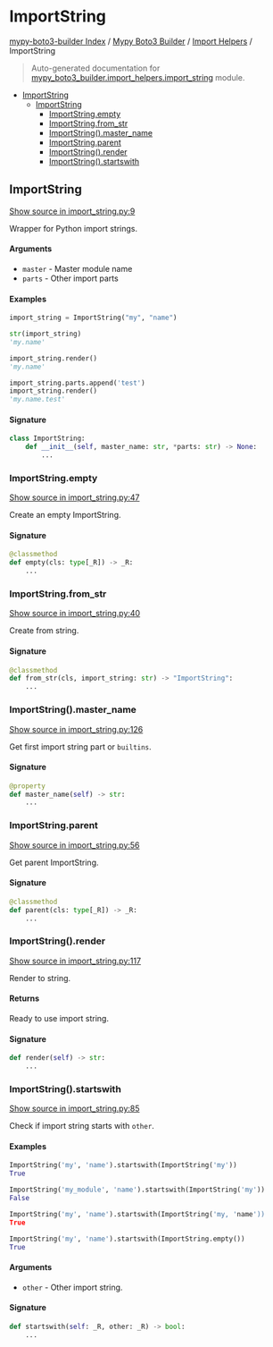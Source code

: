 # ImportString

[mypy-boto3-builder Index](../../README.md#mypy-boto3-builder-index) /
[Mypy Boto3 Builder](../index.md#mypy-boto3-builder) /
[Import Helpers](./index.md#import-helpers) /
ImportString

> Auto-generated documentation for [mypy_boto3_builder.import_helpers.import_string](https://github.com/youtype/mypy_boto3_builder/blob/main/mypy_boto3_builder/import_helpers/import_string.py) module.

- [ImportString](#importstring)
  - [ImportString](#importstring-1)
    - [ImportString.empty](#importstringempty)
    - [ImportString.from_str](#importstringfrom_str)
    - [ImportString().master_name](#importstring()master_name)
    - [ImportString.parent](#importstringparent)
    - [ImportString().render](#importstring()render)
    - [ImportString().startswith](#importstring()startswith)

## ImportString

[Show source in import_string.py:9](https://github.com/youtype/mypy_boto3_builder/blob/main/mypy_boto3_builder/import_helpers/import_string.py#L9)

Wrapper for Python import strings.

#### Arguments

- `master` - Master module name
- `parts` - Other import parts

#### Examples

```python
import_string = ImportString("my", "name")

str(import_string)
'my.name'

import_string.render()
'my.name'

import_string.parts.append('test')
import_string.render()
'my.name.test'
```

#### Signature

```python
class ImportString:
    def __init__(self, master_name: str, *parts: str) -> None:
        ...
```

### ImportString.empty

[Show source in import_string.py:47](https://github.com/youtype/mypy_boto3_builder/blob/main/mypy_boto3_builder/import_helpers/import_string.py#L47)

Create an empty ImportString.

#### Signature

```python
@classmethod
def empty(cls: type[_R]) -> _R:
    ...
```

### ImportString.from_str

[Show source in import_string.py:40](https://github.com/youtype/mypy_boto3_builder/blob/main/mypy_boto3_builder/import_helpers/import_string.py#L40)

Create from string.

#### Signature

```python
@classmethod
def from_str(cls, import_string: str) -> "ImportString":
    ...
```

### ImportString().master_name

[Show source in import_string.py:126](https://github.com/youtype/mypy_boto3_builder/blob/main/mypy_boto3_builder/import_helpers/import_string.py#L126)

Get first import string part or `builtins`.

#### Signature

```python
@property
def master_name(self) -> str:
    ...
```

### ImportString.parent

[Show source in import_string.py:56](https://github.com/youtype/mypy_boto3_builder/blob/main/mypy_boto3_builder/import_helpers/import_string.py#L56)

Get parent ImportString.

#### Signature

```python
@classmethod
def parent(cls: type[_R]) -> _R:
    ...
```

### ImportString().render

[Show source in import_string.py:117](https://github.com/youtype/mypy_boto3_builder/blob/main/mypy_boto3_builder/import_helpers/import_string.py#L117)

Render to string.

#### Returns

Ready to use import string.

#### Signature

```python
def render(self) -> str:
    ...
```

### ImportString().startswith

[Show source in import_string.py:85](https://github.com/youtype/mypy_boto3_builder/blob/main/mypy_boto3_builder/import_helpers/import_string.py#L85)

Check if import string starts with `other`.

#### Examples

```python
ImportString('my', 'name').startswith(ImportString('my'))
True

ImportString('my_module', 'name').startswith(ImportString('my'))
False

ImportString('my', 'name').startswith(ImportString('my, 'name'))
True

ImportString('my', 'name').startswith(ImportString.empty())
True
```

#### Arguments

- `other` - Other import string.

#### Signature

```python
def startswith(self: _R, other: _R) -> bool:
    ...
```


